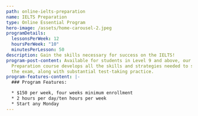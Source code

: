 ```yaml
---
path: online-ielts-preparation
name: IELTS Preparation
type: Online Essential Program
hero-image: /assets/home-carousel-2.jpeg
programDetails:
  lessonsPerWeek: 12
  hoursPerWeek: "10"
  minutesPerLesson: 50
description: Gain the skills necessary for success on the IELTS!
program-post-content: Available for students in Level 9 and above, our IELTS
  Preparation course develops all the skills and strategies needed to succeed on
  the exam, along with substantial test-taking practice.
program-features-content: |-
  ### Program Features:

  * $150 per week, four weeks minimum enrollment
  * 2 hours per day/ten hours per week
  * Start any Monday
---
```

